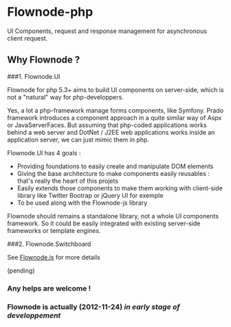 Flownode-php
============

UI Components, request and response management for asynchronous client request.


## Why Flownode ?

###1. Flownode.UI

Flownode for php 5.3+ aims to build UI components on server-side, which is not a "natural" way for php-developpers. 

Yes, a lot a php-framework manage forms components, like Symfony. Prado framework introduces a component approach in a quite similar way of Aspx or JavaServerFaces. But assuming that php-coded applications works behind a web server and DotNet / J2EE web applications works inside an application server, we can just mimic them in php.

Flownode.UI has 4 goals :

* Providing foundations to easily create and manipulate DOM elements
* Giving the base architecture to make components easily reusables : that's really the heart of this projets
* Easily extends those components to make them working with client-side library like Twitter Bootrap or jQuery UI for exemple
* To be used along with the Flownode-js library

Flownode should remains a standalone library, not a whole UI components framework. So it could be easily integrated with existing server-side frameworks or template engines.

###2. Flownode.Switchboard

See [Flownode.js](https://github.com/lcallarec/Flownode-js) for more details

(pending)

### Any helps are welcome !

### Flownode is actually (2012-11-24) *in early stage of developpement*